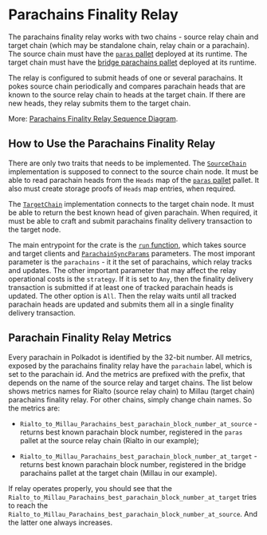 # Parachains Finality Relay

The parachains finality relay works with two chains - source relay chain and target chain (which may be standalone
chain, relay chain or a parachain). The source chain must have the 
[`paras` pallet](https://github.com/paritytech/polkadot/tree/master/runtime/parachains/src/paras) deployed at its
runtime. The target chain must have the [bridge parachains pallet](../../modules/parachains/) deployed at its runtime.

The relay is configured to submit heads of one or several parachains. It pokes source chain periodically and compares
parachain heads that are known to the source relay chain to heads at the target chain. If there are new heads,
they relay submits them to the target chain.

More: [Parachains Finality Relay Sequence Diagram](../../docs/parachains-finality-relay.html).

## How to Use the Parachains Finality Relay

There are only two traits that needs to be implemented. The [`SourceChain`](./src/parachains_loop.rs) implementation
is supposed to connect to the source chain node. It must be able to read parachain heads from the `Heads` map of
the [`paras` pallet](https://github.com/paritytech/polkadot/tree/master/runtime/parachains/src/paras) pallet.
It also must create storage proofs of `Heads` map entries, when required.

The [`TargetChain`](./src/parachains_loop.rs) implementation connects to the target chain node. It must be able
to return the best known head of given parachain. When required, it must be able to craft and submit parachains
finality delivery transaction to the target node.

The main entrypoint for the crate is the [`run` function](./src/parachains_loop.rs), which takes source and target
clients and [`ParachainSyncParams`](./src/parachains_loop.rs) parameters. The most imporant parameter is the
`parachains` - it it the set of parachains, which relay tracks and updates. The other important parameter that
may affect the relay operational costs is the `strategy`. If it is set to `Any`, then the finality delivery
transaction is submitted if at least one of tracked parachain heads is updated. The other option is `All`. Then
the relay waits until all tracked parachain heads are updated and submits them all in a single finality delivery
transaction.

## Parachain Finality Relay Metrics

Every parachain in Polkadot is identified by the 32-bit number. All metrics, exposed by the parachains finality
relay have the `parachain` label, which is set to the parachain id. And the metrics are prefixed with the prefix,
that depends on the name of the source relay and target chains. The list below shows metrics names for
Rialto (source relay chain) to Millau (target chain) parachains finality relay. For other chains, simply
change chain names. So the metrics are:

- `Rialto_to_Millau_Parachains_best_parachain_block_number_at_source` - returns best known parachain block
   number, registered in the `paras` pallet at the source relay chain (Rialto in our example);

- `Rialto_to_Millau_Parachains_best_parachain_block_number_at_target` - returns best known parachain block
   number, registered in the bridge parachains pallet at the target chain (Millau in our example).

If relay operates properly, you should see that the `Rialto_to_Millau_Parachains_best_parachain_block_number_at_target`
tries to reach the `Rialto_to_Millau_Parachains_best_parachain_block_number_at_source`. And the latter one
always increases.

